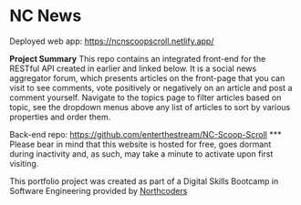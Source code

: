 # NC News

Deployed web app: https://ncnscoopscroll.netlify.app/

__Project Summary__
This repo contains an integrated front-end for the RESTful API created in earlier and linked below. It is a social news aggregator forum, which presents articles on the front-page that you can visit to see comments, vote positively or negatively on an article and post a comment yourself. Navigate to the topics page to filter articles based on topic, see the dropdown menus above any list of articles to sort by various properties and order them.

Back-end repo: https://github.com/enterthestream/NC-Scoop-Scroll *** Please bear in mind that this website is hosted for free, goes dormant during inactivity and, as such, may take a minute to activate upon first visiting.

This portfolio project was created as part of a Digital Skills Bootcamp in Software Engineering provided by [Northcoders](https://northcoders.com/)
